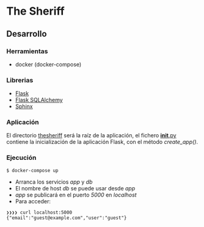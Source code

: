 # The Sheriff

## Desarrollo

### Herramientas

* docker (docker-compose)

### Librerias

* [Flask](https://flask.palletsprojects.com/en/1.1.x/)
* [Flask SQLAlchemy](https://flask-sqlalchemy.palletsprojects.com/en/2.x/)
* [Sphinx](https://pythonhosted.org/an_example_pypi_project/sphinx.html#full-code-example)

### Aplicación

El directorio [thesheriff](thesheriff) será la raíz de la aplicación, el fichero [__init__.py](thesheriff/__init__.py) contiene la inicialización de la aplicación Flask, con el método *create_app()*.

### Ejecución

```console
$ docker-compose up
```

* Arranca los servicios *app* y *db*
* El nombre de host *db* se puede usar desde *app*
* *app* se publicará en el puerto *5000* en *localhost*
* Para acceder:

```console
❯❯❯❯ curl localhost:5000
{"email":"guest@example.com","user":"guest"}
```